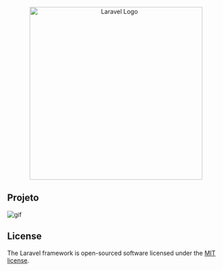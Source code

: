 <p align="center"><a href="https://laravel.com" target="_blank"><img src="https://raw.githubusercontent.com/laravel/art/master/logo-lockup/5%20SVG/2%20CMYK/1%20Full%20Color/laravel-logolockup-cmyk-red.svg" width="400" alt="Laravel Logo"></a></p>

## Projeto

![gif](https://github.com/user-attachments/assets/f1d268fd-31af-4760-b82b-7c26b546dc94)

## License

The Laravel framework is open-sourced software licensed under the [MIT license](https://opensource.org/licenses/MIT).
